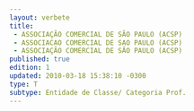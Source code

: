 ```yaml
---
layout: verbete
title:
 - ASSOCIAÇÃO COMERCIAL DE SÃO PAULO (ACSP)
 - ASSOCIACAO COMERCIAL DE SAO PAULO (ACSP)
 - ASSOCIAÇÃO COMERCIAL DE SÃO PAULO (ACSP)
published: true
edition: 1  
updated: 2010-03-18 15:38:10 -0300
type: T
subtype: Entidade de Classe/ Categoria Prof.
---
```


